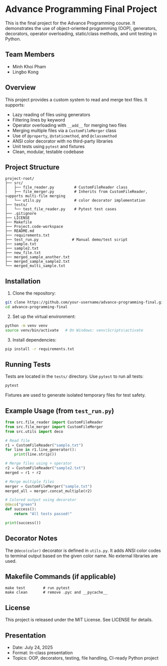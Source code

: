 # Advance Programming Final Project

This is the final project for the Advance Programming course. It demonstrates the use of object-oriented programming (OOP), generators, decorators, operator overloading, static/class methods, and unit testing in Python.

## Team Members

- Minh Khoi Pham
- Lingbo Kong

## Overview

This project provides a custom system to read and merge text files. It supports:

- Lazy reading of files using generators
- Filtering lines by keyword
- Operator overloading with `__add__` for merging two files
- Merging multiple files via a `CustomFileMerger` class
- Use of `@property`, `@staticmethod`, and `@classmethod`
- ANSI color decorator with no third-party libraries
- Unit tests using `pytest` and fixtures
- Clean, modular, testable codebase

## Project Structure

```
project-root/
├── src/
│   ├── file_reader.py         # CustomFileReader class
│   ├── file_merger.py         # Inherits from CustomFileReader, supports multi-file merging
│   └── utils.py               # color decorator implementation
├── tests/
│   └── test_file_reader.py    # Pytest test cases
├── .gitignore
├── LICENSE
├── Makefile
├── Project.code-workspace
├── README.md
├── requirements.txt
├── test_run.py               # Manual demo/test script
├── sample.txt
├── sample2.txt
├── new_file.txt
├── merged_sample_another.txt
├── merged_sample_sample2.txt
└── merged_multi_sample.txt
```

## Installation

1. Clone the repository:

```bash
git clone https://github.com/your-username/advance-programming-final.git
cd advance-programming-final
```

2. Set up the virtual environment:

```bash
python -m venv venv
source venv/bin/activate   # On Windows: venv\Scripts\activate
```

3. Install dependencies:

```bash
pip install -r requirements.txt
```

## Running Tests

Tests are located in the `tests/` directory. Use `pytest` to run all tests:

```bash
pytest
```

Fixtures are used to generate isolated temporary files for test safety.

## Example Usage (from `test_run.py`)

```python
from src.file_reader import CustomFileReader
from src.file_merger import CustomFileMerger
from src.utils import deco

# Read file
r1 = CustomFileReader("sample.txt")
for line in r1.line_generator():
    print(line.strip())

# Merge files using + operator
r2 = CustomFileReader("sample2.txt")
merged = r1 + r2

# Merge multiple files
merger = CustomFileMerger("sample.txt")
merged_all = merger.concat_multiple(r2)

# Colored output using decorator
@deco("green")
def success():
    return "All tests passed!"

print(success())
```

## Decorator Notes

The `@deco(color)` decorator is defined in `utils.py`. It adds ANSI color codes to terminal output based on the given color name. No external libraries are used.

## Makefile Commands (if applicable)

```make
make test        # run pytest
make clean       # remove .pyc and __pycache__
```

## License

This project is released under the MIT License. See LICENSE for details.

## Presentation

- Date: July 24, 2025
- Format: In-class presentation
- Topics: OOP, decorators, testing, file handling, CI-ready Python project

